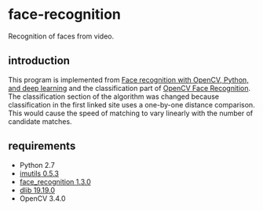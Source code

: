 # face-recognition
Recognition of faces from video.

## introduction
This program is implemented from [Face recognition with OpenCV, Python, and deep learning](https://www.pyimagesearch.com/2018/06/18/face-recognition-with-opencv-python-and-deep-learning/) and the classification part of [OpenCV Face Recognition](https://www.pyimagesearch.com/2018/09/24/opencv-face-recognition/).  The classification section of the algorithm was changed because classification in the first linked site uses a one-by-one distance comparison.  This would cause the speed of matching to vary linearly with the number of candidate matches.

## requirements
* Python 2.7
* [imutils 0.5.3](https://pypi.org/project/imutils/)
* [face_recognition 1.3.0](https://pypi.org/project/face-recognition/)
* [dlib 19.19.0](https://pypi.org/project/dlib/)
* OpenCV 3.4.0
